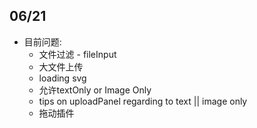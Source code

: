 <!-- ignore -->

## 06/21
 + 目前问题:
   + 文件过滤 - fileInput
   + 大文件上传
   + loading svg
   + 允许textOnly or Image Only
   + tips on uploadPanel regarding to text || image only
   + 拖动插件

